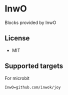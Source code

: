 # InwO


Blocks provided by InwO

## License

* MIT

## Supported targets
For microbit

```package
InwO=github.com/inwok/joy
```